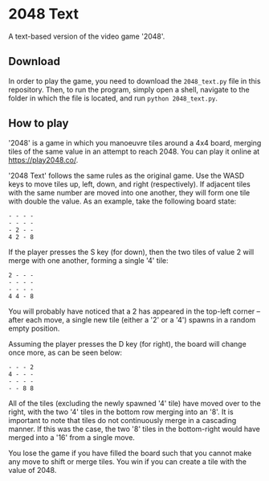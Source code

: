 # 2048 Text

A text-based version of the video game '2048'.

## Download

In order to play the game, you need to download the ```2048_text.py``` file in this repository. Then, to run the program, simply open a shell, navigate to the folder in which the file is located, and run ```python 2048_text.py```.

## How to play

'2048' is a game in which you manoeuvre tiles around a 4x4 board, merging tiles of the same value in an attempt to reach 2048. You can play it online at https://play2048.co/.

'2048 Text' follows the same rules as the original game. Use the WASD keys to move tiles up, left, down, and right (respectively). If adjacent tiles with the same number are moved into one another, they will form one tile with double the value. As an example, take the following board state:

```
- - - -
- - - -
- 2 - -
4 2 - 8
```

If the player presses the S key (for down), then the two tiles of value 2 will merge with one another, forming a single '4' tile:

```
2 - - -
- - - -
- - - -
4 4 - 8
```

You will probably have noticed that a 2 has appeared in the top-left corner – after each move, a single new tile (either a '2' or a '4') spawns in a random empty position.

Assuming the player presses the D key (for right), the board will change once more, as can be seen below:

```
- - - 2
4 - - -
- - - -
- - 8 8
```

All of the tiles (excluding the newly spawned '4' tile) have moved over to the right, with the two '4' tiles in the bottom row merging into an '8'. It is important to note that tiles do not continuously merge in a cascading manner. If this was the case, the two '8' tiles in the bottom-right would have merged into a '16' from a single move.

You lose the game if you have filled the board such that you cannot make any move to shift or merge tiles. You win if you can create a tile with the value of 2048.
